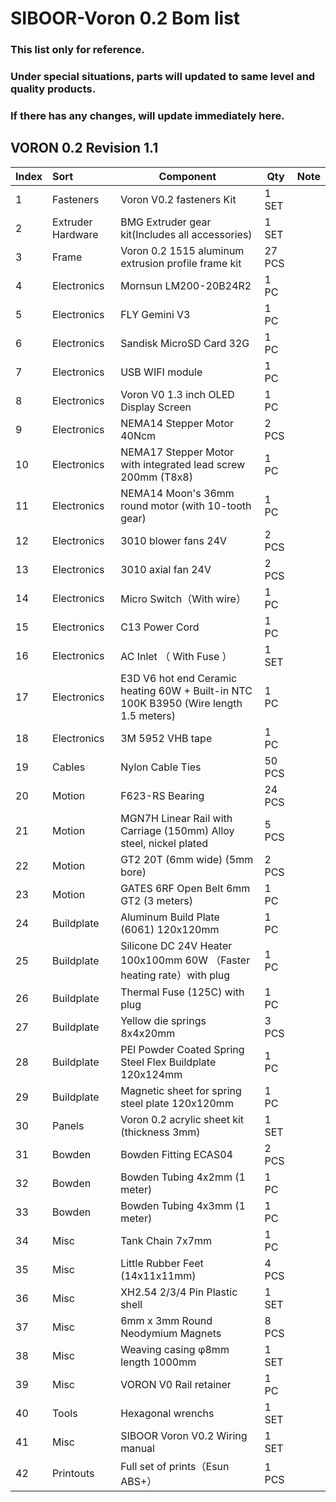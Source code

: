# SIBOOR-Voron 0.2 Bom list 
### This list only for reference.  
### Under special situations, parts will updated to same level and quality products.  
### If there has any changes, will update immediately here.
## VORON 0.2 Revision 1.1


| Index | Sort              | Component                                                    | Qty    | Note                                |
| ----- | :---------------- | ------------------------------------------------------------ | ------ | ----------------------------------- |
| 1     | Fasteners         | Voron V0.2 fasteners Kit                     | 1 SET  |                                     |
| 2     | Extruder Hardware | BMG Extruder gear kit(Includes all accessories)              | 1 SET  |                                     |
| 3     | Frame             | Voron 0.2 1515 aluminum extrusion profile frame kit          | 27 PCS |                                     |
| 4     | Electronics       | Mornsun LM200-20B24R2                                          | 1 PC   |                                     |
| 5     | Electronics       | FLY Gemini V3                                          | 1 PC   |                                     |
| 6     | Electronics       | Sandisk MicroSD Card 32G                       | 1 PC   |                                     |
| 7     | Electronics       | USB WIFI module                                          | 1 PC   |                             |
| 8     | Electronics       | Voron V0  1.3 inch OLED Display Screen                                             | 1 PC   |                                     |
| 9     | Electronics       | NEMA14 Stepper Motor 40Ncm | 2 PCS  |                                     |
| 10    | Electronics       | NEMA17 Stepper Motor with integrated lead screw 200mm (T8x8) | 1 PC   |                                     |
| 11    | Electronics       | NEMA14 Moon's 36mm round motor (with 10-tooth gear) | 1 PC   |                                     |
| 12    | Electronics       | 3010 blower fans 24V                                         | 2 PCS  |                                     |
| 13    | Electronics       | 3010 axial fan 24V                                           | 2 PCS  |                                     |
| 14    | Electronics       | Micro Switch（With wire）                                    | 1 PC   |                                     |
| 15    | Electronics       | C13 Power Cord                                               | 1 PC   |                                     |
| 16    | Electronics       | AC Inlet （ With Fuse ）                                     | 1 SET  |                                     |
| 17    | Electronics       | E3D V6 hot end Ceramic heating 60W + Built-in NTC 100K B3950 (Wire length 1.5 meters)  | 1 PC   |                                     |
| 18    | Electronics       | 3M 5952 VHB tape                                              | 1 PC   |                                     |
| 19    | Cables            | Nylon Cable Ties                                            | 50 PCS |                                     |
| 20    | Motion            | F623-RS Bearing                                              | 24 PCS |                                     |
| 21    | Motion            | MGN7H Linear Rail with Carriage (150mm)  Alloy steel, nickel plated | 5 PCS  |                                     |
| 22    | Motion            | GT2 20T (6mm wide) (5mm bore)                                | 2 PCS  |                                     |
| 23    | Motion            | GATES 6RF Open Belt 6mm GT2 (3 meters)                           | 1 PC   |                                     |
| 24    | Buildplate        | Aluminum Build Plate (6061) 120x120mm                        | 1 PC   |                                  |
| 25    | Buildplate        | Silicone DC 24V Heater 100x100mm 60W （Faster heating rate）with plug | 1 PC   |                                     |
| 26    | Buildplate        | Thermal Fuse (125C)  with plug                               | 1 PC   |                                     |
| 27    | Buildplate        | Yellow die springs 8x4x20mm                                  | 3 PCS  |                                     |
| 28    | Buildplate        | PEI Powder Coated Spring Steel Flex Buildplate 120x124mm     | 1 PC   |                                     |
| 29    | Buildplate        | Magnetic sheet for spring steel plate 120x120mm              | 1 PC   |                                     |
| 30    | Panels            | Voron 0.2 acrylic sheet kit (thickness 3mm)                  | 1 SET  |                                     |
| 31    | Bowden            | Bowden Fitting ECAS04                                        | 2 PCS  |                                     |
| 32    | Bowden            | Bowden Tubing 4x2mm  (1 meter)                               | 1 PC   |                                     |
| 33    | Bowden            | Bowden Tubing 4x3mm  (1 meter)                               | 1 PC   |                                     |
| 34    | Misc              | Tank Chain 7x7mm                                             | 1 PC   |                                     |
| 35    | Misc              | Little Rubber Feet (14x11x11mm)                              | 4 PCS  |                                     |
| 36    | Misc              | XH2.54 2/3/4 Pin Plastic shell                               | 1 SET  |                                     |
| 37    | Misc              | 6mm x 3mm Round Neodymium Magnets                            | 8 PCS  |                                     |
| 38    | Misc              | Weaving casing φ8mm length 1000mm                            | 1 SET  |                                     |
| 39    | Misc              | VORON V0  Rail retainer                                      | 1 PC   |                                     |
| 40    | Tools             | Hexagonal wrenchs                                            | 1 SET  |                                     |
| 41    | Misc              | SIBOOR Voron V0.2 Wiring manual                              | 1 SET  |                                     |
| 42    | Printouts         | Full set of prints（Esun ABS+）                              | 1 PCS  |                                     |
